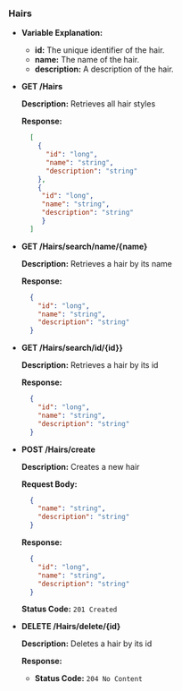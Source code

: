 ### Hairs

- **Variable Explanation:**

  - **id:** The unique identifier of the hair.
  - **name:** The name of the hair.
  - **description:**  A description of the hair.

- **GET /Hairs**

  **Description:** Retrieves all hair styles

  **Response:**
  ```json
    [
      {
        "id": "long",            
        "name": "string",        
        "description": "string"  
      },
      {
       "id": "long",            
       "name": "string",        
       "description": "string"  
       }
    ]
  ```

- **GET /Hairs/search/name/{name}**

  **Description:** Retrieves a hair by its name

  **Response:**
  ```json
    {
      "id": "long",          
      "name": "string",        
      "description": "string" 
    }
  ```

- **GET /Hairs/search/id/{id}}**

  **Description:** Retrieves a hair by its id

  **Response:**
  ```json
    {
      "id": "long",           
      "name": "string",       
      "description": "string"  
    }
  ```

- **POST /Hairs/create**

  **Description:** Creates a new hair

  **Request Body:**
  ```json
    {
      "name": "string",        
      "description": "string" 
    }
  ```

  **Response:**
  ```json
    {
      "id": "long",           
      "name": "string",        
      "description": "string"  
    }
  ```

  **Status Code:** `201 Created`

- **DELETE /Hairs/delete/{id}**

  **Description:** Deletes a hair by its id

  **Response:**
    - **Status Code:** `204 No Content`
  